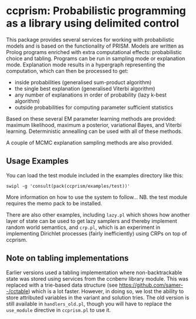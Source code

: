 # ccprism: Probabilistic programming as a library using delimited control

   This package provides several services for working with probabilistic models and
   is based on the functionality of PRISM. Models are written as Prolog programs
   enriched with extra computational effects: probabilistic choice and tabling.
   Programs can be run in sampling mode or explanation mode. Explanation mode 
   results in a hypergraph representing the computation, which can then be processed
   to get:

   * inside probabilities (generalised sum-product algorithm)
   * the single best explanation (generalised Viterbi algorithm)
   * any number of explanations in order of probability (lazy k-best algorithm)
   * outside probabilities for computing parameter sufficient statistics
 
   Based on these several EM parameter learning methods are provided: maximum likelihood,
   maximum a posterior, variational Bayes, and Viterbi learning. Deterministic
   annealling can be used with all of these methods.

   A couple of MCMC explanation sampling methods are also provided.

## Usage Examples

   You can load the test module included in the examples directory like this:
   ```
   swipl -g 'consult(pack(ccprism/examples/test))'
   ```
   More information on how to use the system to follow...
   NB. the test module requires the memo pack to be installed.

   There are also other examples, including `lazy.pl` which shows how another
   layer of state can be used to get lazy samplers and thereby implement random
   world semantics, and `crp.pl`, which is an experiment in implementing
   Dirichlet processes (fairly inefficiently) using CRPs on top of ccprism.

## Note on tabling implementations

   Earlier versions used a tabling implementation where non-backtrackable state
   was stored using services from the ccnbenv library module. This was replaced
   with a trie-based data structure (see https://github.com/samer--/cctable)
   which is a lot faster. However, in doing so, we lost the ability to store
   attributed variables in the variant and solution tries. The old version is
   still available in `handlers_old.pl`, though you will have to replace
   the `use_module` directive in `ccprism.pl` to use it.
